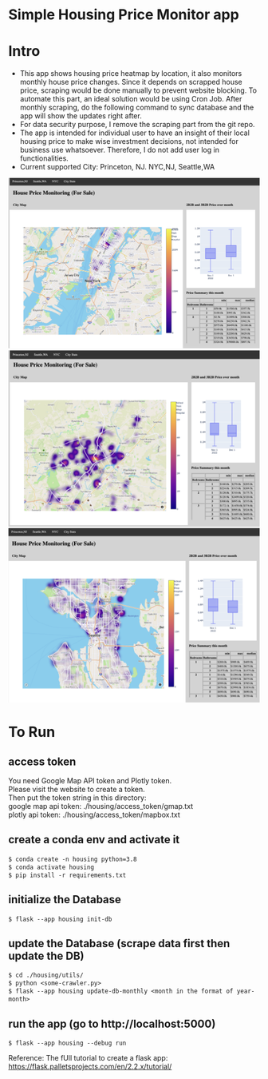 # Simple Housing Price Monitor app

# Intro
- This app shows housing price heatmap by location, it also monitors monthly house price changes. Since it depends on scrapped house price, scraping
  would be done manually to prevent website blocking. To automate this part, an ideal solution would be using Cron Job.
  After monthly scraping, do the following command to sync database and the app will show the updates right after.
- For data security purpose, I remove the scraping part from the git repo.
- The app is intended for individual user to have an insight of their local housing price to make wise investment decisions, not intended for business use whatsoever. Therefore, I do not add user log in functionalities.
- Current supported City: Princeton, NJ. NYC,NJ, Seattle,WA


![NYC](markdown_images/NYC.png)
![Princeton](markdown_images/Princeton.png)
![Seattle](markdown_images/Seattle.png)

# To Run
## access token
You need Google Map API token and Plotly token. \
Please visit the website to create a token. \
Then put the token string in this directory: \
google map api token: ./housing/access_token/gmap.txt \
plotly api token: ./housing/access_token/mapbox.txt

## create a conda env and activate it
```
$ conda create -n housing python=3.8
$ conda activate housing
$ pip install -r requirements.txt
```

## initialize the Database
```
$ flask --app housing init-db
```


## update the Database (scrape data first then update the DB)
```
$ cd ./housing/utils/
$ python <some-crawler.py>
$ flask --app housing update-db-monthly <month in the format of year-month>
```

## run the app (go to http://localhost:5000)
```
$ flask --app housing --debug run
```

Reference:
The fUll tutorial to create a flask app: https://flask.palletsprojects.com/en/2.2.x/tutorial/

